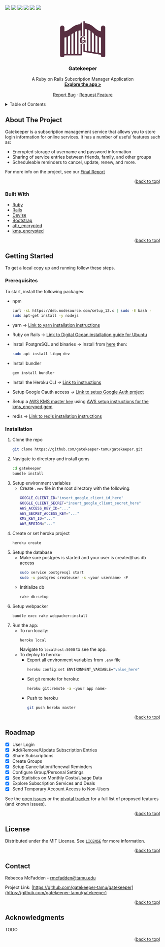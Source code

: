 <div id="top"></div>
<!--
*** 
-->

[![][tags-shield]][tags-url]
![][lines-shield]
![][contributors-shield]
[![][code-climate-shield]][code-climate-url]
[![][cucumber-shield]][cucumber-url]
[![][license-shield]][license-url]


<!-- PROJECT LOGO -->
<br />
<div align="center">
  <a href="https://github.com/gatekeeper-tamu/gatekeeper">
    <img src="app/assets/images/darkLogo.png" alt="Logo" width="150" height="120">
  </a>

  <h3 align="center">Gatekeeper</h3>

  <p align="center">
    A Ruby on Rails Subscription Manager Application
    <br />
    <a href="https://gatekeeper-tamu.herokuapp.com"><strong>Explore the app »</strong></a>
    <br />
    <br />
    <a href="https://github.com/gatekeeper-tamu/gatekeeper/issues">Report Bug</a>
    ·
    <a href="https://github.com/gatekeeper-tamu/gatekeeper/issues">Request Feature</a>
  </p>
</div>



<!-- TABLE OF CONTENTS -->
<details>
  <summary>Table of Contents</summary>
  <ol>
    <li>
      <a href="#about-the-project">About The Project</a>
      <ul>
        <li><a href="#built-with">Built With</a></li>
      </ul>
    </li>
    <li>
      <a href="#getting-started">Getting Started</a>
      <ul>
        <li><a href="#prerequisites">Prerequisites</a></li>
        <li><a href="#installation">Installation</a></li>
      </ul>
    </li>
    <li><a href="#roadmap">Roadmap</a></li>
    <li><a href="#license">License</a></li>
    <li><a href="#contact">Contact</a></li>
    <li><a href="#acknowledgments">Acknowledgments</a></li>
  </ol>
</details>



<!-- ABOUT THE PROJECT -->
## About The Project

Gatekeeper is a subscription management service that allows you to store login information for online services. It has
a number of useful features such as:
- Encrypted storage of username and password information
- Sharing of service entries between friends, family, and other groups
- Scheduleable reminders to cancel, update, renew, and more.

For more info on the project, see our [Final Report](docs/Spring2022/FINAL_REPORT.md)

<p align="right">(<a href="#top">back to top</a>)</p>



### Built With

* [Ruby](https://www.ruby-lang.org/en/)
* [Rails](https://rubyonrails.org/)
* [Devise](https://github.com/heartcombo/devise)
* [Bootstrap](https://getbootstrap.com)
* [attr_encrypted](https://github.com/attr-encrypted/attr_encrypted)
* [kms_encrypted](https://github.com/ankane/kms_encrypted)

<p align="right">(<a href="#top">back to top</a>)</p>



<!-- GETTING STARTED -->
## Getting Started

To get a local copy up and running follow these steps.

### Prerequisites

To start, install the following packages: 
* npm
  ```sh
  curl -sL https://deb.nodesource.com/setup_12.x | sudo -E bash -
  sudo apt-get install -y nodejs
  ```

* yarn -> [Link to yarn installation instructions](https://classic.yarnpkg.com/en/docs/install)

* Ruby on Rails -> [Link to Digital Ocean installation guide for Ubuntu](https://www.digitalocean.com/community/tutorials/how-to-install-ruby-on-rails-with-rbenv-on-ubuntu-20-04)

* Install PostgreSQL and binaries -> Install from [here](https://www.postgresql.org/download/) then:
  ``` sh
  sudo apt install libpq-dev
  ```

* Install bundler
  ```sh
  gem install bundler
  ```

* Install the Heroku CLI -> [Link to instructions](https://devcenter.heroku.com/articles/heroku-cli)

* Setup Google Oauth access -> [Link to setup Google Auth project](https://support.google.com/cloud/answer/6158849?hl=en)

* Setup a [AWS KMS master key](https://console.aws.amazon.com/kms/home#/kms/keys) using [AWS setup instructions for the kms_encryped gem](https://github.com/ankane/kms_encrypted#aws-kms)

* redis -> [Link to redis installation instructions](https://redis.io/docs/getting-started/)

### Installation

1. Clone the repo
   ```sh
   git clone https://github.com/gatekeeper-tamu/gatekeeper.git
   ```
2. Navigate to directory and install gems
    ```sh
    cd gatekeeper
    bundle install
    ```
3. Setup environment variables
    - Create `.env` file in the root directory with the following:
      ```sh
      GOOGLE_CLIENT_ID="insert_google_client_id_here"
      GOOGLE_CLIENT_SECRET="insert_google_client_secret_here"
      AWS_ACCESS_KEY_ID="..."
      AWS_SECRET_ACCESS_KEY="..."
      KMS_KEY_ID="..."
      AWS_REGION="..."
      ```
4. Create or set heroku project
    ```sh
    heroku create
    ```
5. Setup the database
    - Make sure postgres is started and your user is created/has db access
      ```sh
      sudo service postgresql start
      sudo -u postgres createuser -s <your username> -P
      ```
    - Intitialize db
      ```sh
      rake db:setup
      ```
6. Setup webpacker
    ```sh
    bundle exec rake webpacker:install
    ```
7. Run the app:
    - To run locally:
      ```sh
      heroku local
      ```
      Navigate to `localhost:5000` to see the app.
    - To deploy to heroku:
        - Export all environment variables from `.env` file
          ```sh
          heroku config:set ENVIRONMENT_VARIABLE="value_here"
          ```
        - Set git remote for heroku:
          ```sh
          heroku git:remote -a <your app name>
          ```
        - Push to heroku
          ```sh
          git push heroku master
          ```

<p align="right">(<a href="#top">back to top</a>)</p>


<!-- ROADMAP -->
## Roadmap

- [x] User Login
- [X] Add/Remove/Update Subscription Entries
- [X] Share Subscriptions
- [X] Create Groups
- [X] Setup Cancellation/Renewal Reminders
- [X] Configure Group/Personal Settings
- [X] See Statistics on Monthly Costs/Usage Data
- [X] Explore Subscription Services and Deals
- [X] Send Temporary Account Access to Non-Users

See the [open issues](https://github.com/gatekeeper-tamu/gatekeeper/issues) or the [pivotal tracker](https://www.pivotaltracker.com/n/projects/2547056) for a full list of proposed features (and known issues).

<p align="right">(<a href="#top">back to top</a>)</p>

<!-- LICENSE -->
## License

Distributed under the MIT License. See [`LICENSE`](LICENSE) for more information.

<p align="right">(<a href="#top">back to top</a>)</p>



<!-- CONTACT -->
## Contact

Rebecca McFadden - rmcfadden@tamu.edu

Project Link: [https://github.com/gatekeeper-tamu/gatekeeper](https://github.com/gatekeeper-tamu/gatekeeper)

<p align="right">(<a href="#top">back to top</a>)</p>



<!-- ACKNOWLEDGMENTS -->
## Acknowledgments

TODO

<p align="right">(<a href="#top">back to top</a>)</p>



<!-- MARKDOWN LINKS & IMAGES -->
<!-- https://www.markdownguide.org/basic-syntax/#reference-style-links -->
[contributors-shield]: https://img.shields.io/github/contributors/gatekeeper-tamu/gatekeeper.svg
[contributors-url]: https://github.com/gatekeeper-tamu/gatekeeper/graphs/contributors
[lines-shield]: https://img.shields.io/tokei/lines/github/gatekeeper-tamu/gatekeeper
[code-climate-shield]: https://img.shields.io/codeclimate/maintainability/gatekeeper-tamu/gatekeeper
[code-climate-url]: https://codeclimate.com/github/gatekeeper-tamu/gatekeeper
[stars-shield]: https://img.shields.io/github/stars/gatekeeper-tamu/gatekeeper.svg
[stars-url]: https://github.com/gatekeeper-tamu/gatekeeper/stargazers
[tags-shield]: https://img.shields.io/github/v/tag/gatekeeper-tamu/gatekeeper
[tags-url]: https://github.com/gatekeeper-tamu/gatekeeper/tags
[license-shield]: https://img.shields.io/github/license/gatekeeper-tamu/gatekeeper
[license-url]: https://github.com/gatekeeper-tamu/gatekeeper/blob/master/LICENSE
[cucumber-shield]: https://messages.cucumber.io/api/report-collections/f2e8b2b8-bbb2-41b7-96d9-bc092f29c77d/badge
[cucumber-url]: https://reports.cucumber.io/report-collections/f2e8b2b8-bbb2-41b7-96d9-bc092f29c77d
